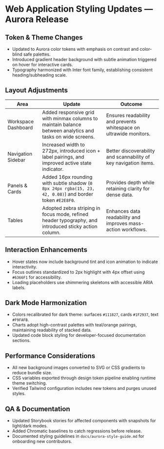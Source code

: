 # Web Application Styling Updates — Aurora Release

## Token & Theme Changes
- Updated to Aurora color tokens with emphasis on contrast and color-blind safe palettes.
- Introduced gradient header background with subtle animation triggered on hover for interactive cards.
- Typography harmonized with Inter font family, establishing consistent heading/subheading scale.

## Layout Adjustments
| Area | Update | Outcome |
| --- | --- | --- |
| Workspace Dashboard | Added responsive grid with minmax columns to maintain balance between analytics and tasks on wide screens. | Ensures readability and prevents whitespace on ultrawide monitors. |
| Navigation Sidebar | Increased width to 272px, introduced icon + label pairings, and improved active state indicator. | Better discoverability and scannability of key navigation items. |
| Panels & Cards | Added 16px rounding with subtle shadow (`0 8px 24px rgba(15, 23, 42, 0.08)`) and border token `#E2E8F0`. | Provides depth while retaining clarity for dense data. |
| Tables | Adopted zebra striping in focus mode, refined header typography, and introduced sticky action column. | Enhances data readability and improves mass-action workflows. |

## Interaction Enhancements
- Hover states now include background tint and icon animation to indicate interactivity.
- Focus outlines standardized to 2px highlight with 4px offset using `#6366F1` for accessibility.
- Loading placeholders use shimmering skeletons with accessible ARIA labels.

## Dark Mode Harmonization
- Colors recalibrated for dark theme: surfaces `#111827`, cards `#1F2937`, text `#F9FAFB`.
- Charts adopt high-contrast palettes with teal/orange pairings, maintaining readability of stacked data.
- Updated code block styling for developer-focused documentation sections.

## Performance Considerations
- All new background images converted to SVG or CSS gradients to reduce bundle size.
- CSS variables exported through design token pipeline enabling runtime theme switching.
- Verified Tailwind configuration includes new tokens and purges unused styles.

## QA & Documentation
- Updated Storybook stories for affected components with snapshots for light/dark modes.
- Added Chromatic baselines to catch regressions before release.
- Documented styling guidelines in `docs/aurora-style-guide.md` for onboarding new contributors.
